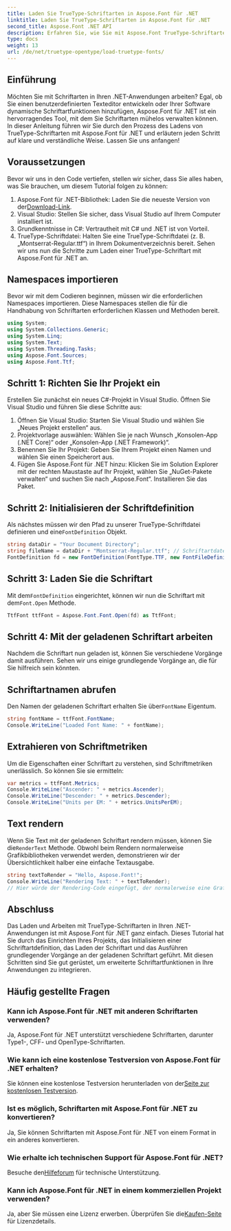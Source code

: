 ```yaml
---
title: Laden Sie TrueType-Schriftarten in Aspose.Font für .NET
linktitle: Laden Sie TrueType-Schriftarten in Aspose.Font für .NET
second_title: Aspose.Font .NET API
description: Erfahren Sie, wie Sie mit Aspose.Font TrueType-Schriftarten in .NET laden und damit arbeiten. Schritt-für-Schritt-Anleitung enthalten. Perfekt für Entwickler, die ihre Apps verbessern möchten.
type: docs
weight: 13
url: /de/net/truetype-opentype/load-truetype-fonts/
---
```

## Einführung
Möchten Sie mit Schriftarten in Ihren .NET-Anwendungen arbeiten? Egal, ob Sie einen benutzerdefinierten Texteditor entwickeln oder Ihrer Software dynamische Schriftartfunktionen hinzufügen, Aspose.Font für .NET ist ein hervorragendes Tool, mit dem Sie Schriftarten mühelos verwalten können. In dieser Anleitung führen wir Sie durch den Prozess des Ladens von TrueType-Schriftarten mit Aspose.Font für .NET und erläutern jeden Schritt auf klare und verständliche Weise. Lassen Sie uns anfangen!
## Voraussetzungen
Bevor wir uns in den Code vertiefen, stellen wir sicher, dass Sie alles haben, was Sie brauchen, um diesem Tutorial folgen zu können:
1.  Aspose.Font für .NET-Bibliothek: Laden Sie die neueste Version von der[Download-Link](https://releases.aspose.com/font/net/).
2. Visual Studio: Stellen Sie sicher, dass Visual Studio auf Ihrem Computer installiert ist.
3. Grundkenntnisse in C#: Vertrautheit mit C# und .NET ist von Vorteil.
4. TrueType-Schriftdatei: Halten Sie eine TrueType-Schriftdatei (z. B. „Montserrat-Regular.ttf“) in Ihrem Dokumentverzeichnis bereit.
Sehen wir uns nun die Schritte zum Laden einer TrueType-Schriftart mit Aspose.Font für .NET an.
## Namespaces importieren
Bevor wir mit dem Codieren beginnen, müssen wir die erforderlichen Namespaces importieren. Diese Namespaces stellen die für die Handhabung von Schriftarten erforderlichen Klassen und Methoden bereit.
```csharp
using System;
using System.Collections.Generic;
using System.Linq;
using System.Text;
using System.Threading.Tasks;
using Aspose.Font.Sources;
using Aspose.Font.Ttf;
```
## Schritt 1: Richten Sie Ihr Projekt ein
Erstellen Sie zunächst ein neues C#-Projekt in Visual Studio. Öffnen Sie Visual Studio und führen Sie diese Schritte aus:
1. Öffnen Sie Visual Studio: Starten Sie Visual Studio und wählen Sie „Neues Projekt erstellen“ aus.
2. Projektvorlage auswählen: Wählen Sie je nach Wunsch „Konsolen-App (.NET Core)“ oder „Konsolen-App (.NET Framework)“.
3. Benennen Sie Ihr Projekt: Geben Sie Ihrem Projekt einen Namen und wählen Sie einen Speicherort aus.
4. Fügen Sie Aspose.Font für .NET hinzu: Klicken Sie im Solution Explorer mit der rechten Maustaste auf Ihr Projekt, wählen Sie „NuGet-Pakete verwalten“ und suchen Sie nach „Aspose.Font“. Installieren Sie das Paket.
## Schritt 2: Initialisieren der Schriftdefinition
 Als nächstes müssen wir den Pfad zu unserer TrueType-Schriftdatei definieren und eine`FontDefinition` Objekt.
```csharp
string dataDir = "Your Document Directory";
string fileName = dataDir + "Montserrat-Regular.ttf"; // Schriftartdateiname mit vollständigem Pfad
FontDefinition fd = new FontDefinition(FontType.TTF, new FontFileDefinition("ttf", new FileSystemStreamSource(fileName)));
```
## Schritt 3: Laden Sie die Schriftart
 Mit dem`FontDefinition` eingerichtet, können wir nun die Schriftart mit dem`Font.Open` Methode.
```csharp
TtfFont ttfFont = Aspose.Font.Font.Open(fd) as TtfFont;
```
## Schritt 4: Mit der geladenen Schriftart arbeiten
Nachdem die Schriftart nun geladen ist, können Sie verschiedene Vorgänge damit ausführen. Sehen wir uns einige grundlegende Vorgänge an, die für Sie hilfreich sein könnten.
## Schriftartnamen abrufen
 Den Namen der geladenen Schriftart erhalten Sie über`FontName` Eigentum.
```csharp
string fontName = ttfFont.FontName;
Console.WriteLine("Loaded Font Name: " + fontName);
```
## Extrahieren von Schriftmetriken
Um die Eigenschaften einer Schriftart zu verstehen, sind Schriftmetriken unerlässlich. So können Sie sie ermitteln:
```csharp
var metrics = ttfFont.Metrics;
Console.WriteLine("Ascender: " + metrics.Ascender);
Console.WriteLine("Descender: " + metrics.Descender);
Console.WriteLine("Units per EM: " + metrics.UnitsPerEM);
```
## Text rendern
 Wenn Sie Text mit der geladenen Schriftart rendern müssen, können Sie die`RenderText` Methode. Obwohl beim Rendern normalerweise Grafikbibliotheken verwendet werden, demonstrieren wir der Übersichtlichkeit halber eine einfache Textausgabe.
```csharp
string textToRender = "Hello, Aspose.Font!";
Console.WriteLine("Rendering Text: " + textToRender);
// Hier würde der Rendering-Code eingefügt, der normalerweise eine Grafikbibliothek beinhaltet.
```
## Abschluss
Das Laden und Arbeiten mit TrueType-Schriftarten in Ihren .NET-Anwendungen ist mit Aspose.Font für .NET ganz einfach. Dieses Tutorial hat Sie durch das Einrichten Ihres Projekts, das Initialisieren einer Schriftartdefinition, das Laden der Schriftart und das Ausführen grundlegender Vorgänge an der geladenen Schriftart geführt. Mit diesen Schritten sind Sie gut gerüstet, um erweiterte Schriftartfunktionen in Ihre Anwendungen zu integrieren.
## Häufig gestellte Fragen
### Kann ich Aspose.Font für .NET mit anderen Schriftarten verwenden?
Ja, Aspose.Font für .NET unterstützt verschiedene Schriftarten, darunter Type1-, CFF- und OpenType-Schriftarten.
### Wie kann ich eine kostenlose Testversion von Aspose.Font für .NET erhalten?
 Sie können eine kostenlose Testversion herunterladen von der[Seite zur kostenlosen Testversion](https://releases.aspose.com/).
### Ist es möglich, Schriftarten mit Aspose.Font für .NET zu konvertieren?
Ja, Sie können Schriftarten mit Aspose.Font für .NET von einem Format in ein anderes konvertieren.
### Wie erhalte ich technischen Support für Aspose.Font für .NET?
 Besuche den[Hilfeforum](https://forum.aspose.com/c/font/41) für technische Unterstützung.
### Kann ich Aspose.Font für .NET in einem kommerziellen Projekt verwenden?
 Ja, aber Sie müssen eine Lizenz erwerben. Überprüfen Sie die[Kaufen-Seite](https://purchase.aspose.com/buy) für Lizenzdetails.
